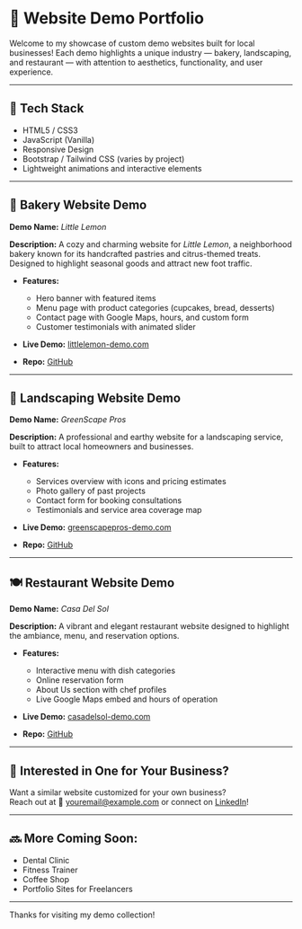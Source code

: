 # 🌟 Website Demo Portfolio

Welcome to my showcase of custom demo websites built for local businesses! Each demo highlights a unique industry — bakery, landscaping, and restaurant — with attention to aesthetics, functionality, and user experience.

---

## 🔧 Tech Stack
- HTML5 / CSS3
- JavaScript (Vanilla)
- Responsive Design
- Bootstrap / Tailwind CSS (varies by project)
- Lightweight animations and interactive elements

---

## 🍋 Bakery Website Demo

**Demo Name:** *Little Lemon*

**Description:** A cozy and charming website for *Little Lemon*, a neighborhood bakery known for its handcrafted pastries and citrus-themed treats. Designed to highlight seasonal goods and attract new foot traffic.

- **Features:**
  - Hero banner with featured items
  - Menu page with product categories (cupcakes, bread, desserts)
  - Contact page with Google Maps, hours, and custom form
  - Customer testimonials with animated slider

- **Live Demo:** [littlelemon-demo.com](https://yourbakerydemo.com)  
- **Repo:** [GitHub](https://github.com/yourusername/little-lemon-demo)

---

## 🌿 Landscaping Website Demo

**Demo Name:** *GreenScape Pros*

**Description:** A professional and earthy website for a landscaping service, built to attract local homeowners and businesses.

- **Features:**
  - Services overview with icons and pricing estimates
  - Photo gallery of past projects
  - Contact form for booking consultations
  - Testimonials and service area coverage map

- **Live Demo:** [greenscapepros-demo.com](https://yourlandscapingdemo.com)  
- **Repo:** [GitHub](https://github.com/yourusername/landscaping-demo)

---

## 🍽️ Restaurant Website Demo

**Demo Name:** *Casa Del Sol*

**Description:** A vibrant and elegant restaurant website designed to highlight the ambiance, menu, and reservation options.

- **Features:**
  - Interactive menu with dish categories
  - Online reservation form
  - About Us section with chef profiles
  - Live Google Maps embed and hours of operation

- **Live Demo:** [casadelsol-demo.com](https://yourrestaurantdemo.com)  
- **Repo:** [GitHub](https://github.com/yourusername/restaurant-demo)

---

## 💬 Interested in One for Your Business?

Want a similar website customized for your own business?  
Reach out at 📧 [youremail@example.com](mailto:youremail@example.com) or connect on [LinkedIn](https://linkedin.com/in/yourusername)!

---

## 🔜 More Coming Soon:
- Dental Clinic
- Fitness Trainer
- Coffee Shop
- Portfolio Sites for Freelancers

---

Thanks for visiting my demo collection!
